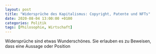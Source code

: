 ```yaml
---
layout: post
title: "Widersprüche des Kapitalismus: Copyright, Patente und NFTs"
date: 2020-08-04 13:00:00 +0100
categories: Politik
tags: [Philosophie, Wirtschaft]
---
```


Widersprüche sind etwas Wunderschönes. Sie erlauben es zu Beweisen, dass eine Aussage oder Position 

##